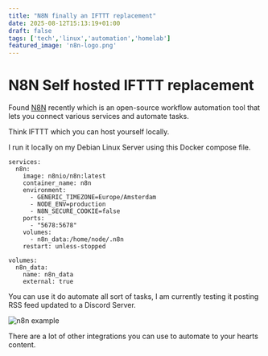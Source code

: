 ```yaml
---
title: "N8N finally an IFTTT replacement"
date: 2025-08-12T15:13:19+01:00
draft: false
tags: ['tech','linux','automation','homelab']
featured_image: 'n8n-logo.png'
---
```


# N8N Self hosted IFTTT replacement

Found [N8N](https://n8n.io/) recently which is an open-source workflow automation tool that lets you connect various services and automate tasks.

Think IFTTT which you can host yourself locally.

I run it locally on my Debian Linux Server using this Docker compose file.

```
services:
  n8n:
    image: n8nio/n8n:latest
    container_name: n8n
    environment:
      - GENERIC_TIMEZONE=Europe/Amsterdam
      - NODE_ENV=production
      - N8N_SECURE_COOKIE=false
    ports:
      - "5678:5678"
    volumes:
      - n8n_data:/home/node/.n8n
    restart: unless-stopped

volumes:
  n8n_data:
    name: n8n_data
    external: true
```

You can use it do automate all sort of tasks, I am currently testing it posting RSS feed updated to a Discord Server.


![n8n example](https://live.staticflickr.com/65535/54716365473_307f56cec2_c.jpg "n8n rss")

There are a lot of other integrations you can use to automate to your hearts content.
